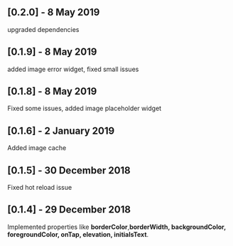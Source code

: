## [0.2.0] - 8 May 2019
upgraded dependencies

## [0.1.9] - 8 May 2019
added image error widget, fixed small issues

## [0.1.8] - 8 May 2019
Fixed some issues, added image placeholder widget  

## [0.1.6] - 2 January 2019
Added image cache 

## [0.1.5] - 30 December 2018
Fixed hot reload issue

## [0.1.4] - 29 December 2018
Implemented properties like **borderColor**,**borderWidth, backgroundColor, foregroundColor, onTap, elevation, initialsText**.
